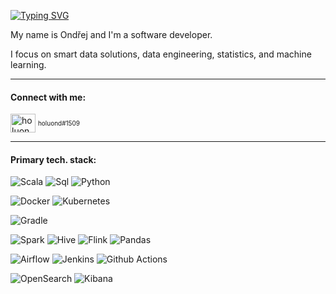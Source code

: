 [![Typing SVG](https://readme-typing-svg.demolab.com/?lines=Hi+there!+❤)](https://git.io/typing-svg)

My name is Ondřej and I'm a software developer.

I focus on smart data solutions, data engineering, statistics, and machine learning.

<hr>
<h4 align="left">Connect with me:</h4>
<a href="https://discord.gg/" target="blank"><img align="center" src="https://raw.githubusercontent.com/rahuldkjain/github-profile-readme-generator/master/src/images/icons/Social/discord.svg" alt="holuond#1509" height="30" width="40"/></a>  <font size="-2">holuond#1509</font>

<hr>
<h4 align="left">Primary tech. stack:</h4>

![Scala](http://img.shields.io/badge/-Scala-dd3734?style=flat-square&logo=scala&logoColor=white)
![Sql](http://img.shields.io/badge/-Sql-00758f?style=flat-square&logo=Mysql&logoColor=white)
![Python](http://img.shields.io/badge/-Python-346e9e?style=flat-square&logo=python&logoColor=white)

![Docker](http://img.shields.io/badge/-Docker-3596ed?style=flat-square&logo=docker&logoColor=white)
![Kubernetes](http://img.shields.io/badge/-Kubernetes-326de6?style=flat-square&logo=kubernetes&logoColor=white)

![Gradle](http://img.shields.io/badge/-Gradle-eee?style=flat-square&logo=gradle&logoColor=09303a)

![Spark](http://img.shields.io/badge/-Spark-555?style=flat-square&logo=apachespark)
![Hive](http://img.shields.io/badge/-Hive-555?style=flat-square&logo=apachehive)
![Flink](http://img.shields.io/badge/-Flink-555?style=flat-square&logo=apacheflink)
![Pandas](http://img.shields.io/badge/-Pandas-555?style=flat-square&logo=pandas)

![Airflow](http://img.shields.io/badge/-Airflow-555?style=flat-square&logo=apacheairflow)
![Jenkins](http://img.shields.io/badge/-Jenkins-555?style=flat-square&logo=jenkins)
![Github Actions](http://img.shields.io/badge/-Github_Actions-555?style=flat-square&logo=githubactions)

![OpenSearch](http://img.shields.io/badge/-OpenSearch-555?style=flat-square&logo=opensearch)
![Kibana](http://img.shields.io/badge/-Kibana-555?style=flat-square&logo=kibana)

